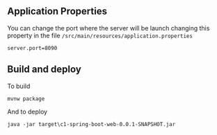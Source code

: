 ## Application Properties
You can change the port where the server will be launch changing this property in the file `/src/main/resources/application.properties`
```
server.port=8090
```

## Build and deploy
To build
```
mvnw package
```
And to deploy
```
java -jar target\c1-spring-boot-web-0.0.1-SNAPSHOT.jar
```
